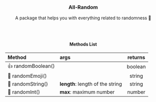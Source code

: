 <br>

<h3 align="center">All-Random</h3>
  
<p align="center">A package that helps you with everything related to randomness 🔄</p>

<br>
<br>

<h4 align="center">Methods List</h4>

<div align="center">

| Method             | args                               | returns |
| :---               | :-------                           | :-----: |
| 👍 randomBoolean() |                                    | boolean |
| 🔮 randomEmoji()   |                                    | string  |
| 📝 randomString()  | **length**: length of the string   | string  |
| 🔢 randomInt()     | **max**: maximum number            | number  |

</div>

<br>
<br>
<br>
<br>
<br>
